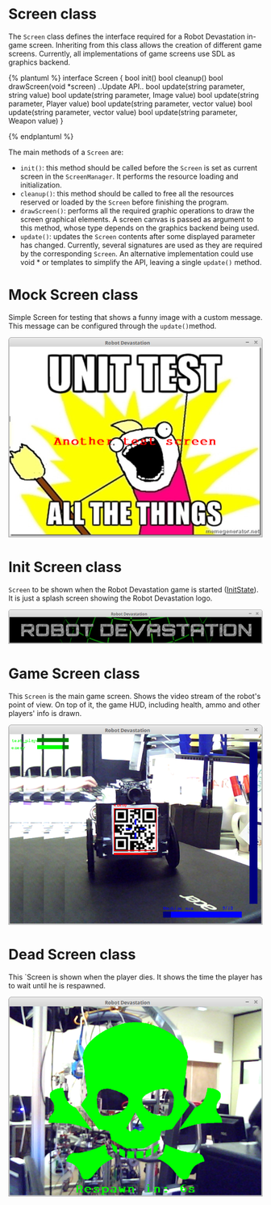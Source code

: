 # Screen class
The `Screen` class defines the interface required for a Robot Devastation in-game screen. Inheriting from this class allows the creation of different game screens. Currently, all implementations of game screens use SDL as graphics backend.

{% plantuml %}
interface Screen {
bool init()
bool cleanup()
bool drawScreen(void *screen)
..Update API..
bool update(string parameter, string value)
bool update(string parameter, Image value)
bool update(string parameter, Player value)
bool update(string parameter, vector<Player> value) 
bool update(string parameter, vector<Target> value) 
bool update(string parameter, Weapon value) 
}

{% endplantuml %}


The main methods of a `Screen` are:

* `init()`: this method should be called before the `Screen` is set as current screen in the `ScreenManager`. It performs the resource loading and initialization.
* `cleanup()`: this method should be called to free all the resources reserved or loaded by the `Screen` before finishing the program.
* `drawScreen()`: performs all the required graphic operations to draw the screen graphical elements. A screen canvas is passed as argument to this method, whose type depends on the graphics backend being used.
* `update()`: updates the `Screen` contents after some displayed parameter has changed. Currently, several signatures are used as they are required by the corresponding `Screen`. An alternative implementation could use void * or templates to simplify the API, leaving a single `update()` method.

# Mock Screen class
Simple Screen for testing that shows a funny image with a custom message. This message can be configured through the `update()`method.

![](../../assets/mockscreen.png)

# Init Screen class
`Screen` to be shown when the Robot Devastation game is started ([InitState](init-state.md)). It is just a splash screen showing the Robot Devastation logo.

![](../../assets/initscreen.png)

# Game Screen class
This `Screen` is the main game screen. Shows the video stream of the robot's point of view. On top of it, the game HUD, including health, ammo and other players' info is drawn.

![](../../assets/gamescreen.png)

# Dead Screen class
This `Screen is shown when the player dies. It shows the time the player has to wait until he is respawned.

![](../../assets/deadscreen.png)
